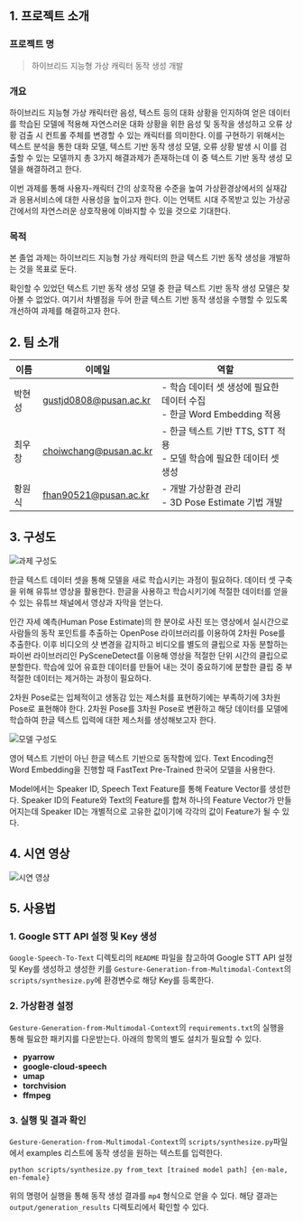 ## 1. 프로젝트 소개

### 프로젝트 명

> 하이브리드 지능형 가상 캐릭터 동작 생성 개발

### 개요

하이브리드 지능형 가상 캐릭터란 음성, 텍스트 등의 대화 상황을 인지하여 얻은 데이터를 학습된 모델에 적용해 자연스러운 대화 상황을 위한 음성 및 동작을 생성하고 오류 상황 검출 시 컨트롤 주체를 변경할 수 있는 캐릭터를 의미한다. 이를 구현하기 위해서는 텍스트 분석을 통한 대화 모델, 텍스트 기반 동작 생성 모델, 오류 상황 발생 시 이를 검출할 수 있는 모델까지 총 3가지 해결과제가 존재하는데 이 중 텍스트 기반 동작 생성 모델을 해결하려고 한다.

이번 과제를 통해 사용자-캐릭터 간의 상호작용 수준을 높여 가상환경상에서의 실재감과 응용서비스에 대한 사용성을 높이고자 한다. 이는 언택트 시대 주목받고 있는 가상공간에서의 자연스러운 상호작용에 이바지할 수 있을 것으로 기대한다.

### 목적

본 졸업 과제는 하이브리드 지능형 가상 캐릭터의 한글 텍스트 기반 동작 생성을 개발하는 것을 목표로 둔다.

확인할 수 있었던 텍스트 기반 동작 생성 모델 중 한글 텍스트 기반 동작 생성 모델은 찾아볼 수 없었다. 여기서 차별점을 두어 한글 텍스트 기반 동작 생성을 수행할 수 있도록 개선하여 과제를 해결하고자 한다.

## 2. 팀 소개

| 이름   | 이메일                 | 역할                                                                     |
| ------ | ---------------------- | ------------------------------------------------------------------------ |
| 박현성 | gustjd0808@pusan.ac.kr | - 학습 데이터 셋 생성에 필요한 데이터 수집<br>- 한글 Word Embedding 적용 |
| 최우창 | choiwchang@pusan.ac.kr | - 한글 텍스트 기반 TTS, STT 적용<br>- 모델 학습에 필요한 데이터 셋 생성  |
| 황원식 | fhan90521@pusan.ac.kr  | - 개발 가상환경 관리<br>- 3D Pose Estimate 기법 개발                     |

## 3. 구성도

![과제 구성도](https://user-images.githubusercontent.com/78212016/194705598-b2a33c25-5ff3-4467-b56a-17b2628795ac.png)

한글 텍스트 데이터 셋을 통해 모델을 새로 학습시키는 과정이 필요하다. 데이터 셋 구축을 위해 유튜브 영상을 활용한다. 한글을 사용하고 학습시키기에 적절한 데이터를 얻을 수 있는 유튜브 채널에서 영상과 자막을 얻는다.

인간 자세 예측(Human Pose Estimate)의 한 분야로 사진 또는 영상에서 실시간으로 사람들의 동작 포인트를 추출하는 OpenPose 라이브러리를 이용하여 2차원 Pose를 추출한다. 이후 비디오의 샷 변경을 감지하고 비디오를 별도의 클립으로 자동 분할하는 파이썬 라이브러리인 PySceneDetect를 이용해 영상을 적절한 단위 시간의 클립으로 분할한다. 학습에 있어 유효한 데이터를 만들어 내는 것이 중요하기에 분할한 클립 중 부적절한 데이터는 제거하는 과정이 필요하다.

2차원 Pose로는 입체적이고 생동감 있는 제스처를 표현하기에는 부족하기에 3차원 Pose로 표현해야 한다. 2차원 Pose를 3차원 Pose로 변환하고 해당 데이터를 모델에 학습하여 한글 텍스트 입력에 대한 제스처를 생성해보고자 한다.

![모델 구성도](https://user-images.githubusercontent.com/78212016/194705735-86af53e2-4f96-4301-9c28-e2ea7a658bc9.png)

영어 텍스트 기반이 아닌 한글 텍스트 기반으로 동작함에 있다. Text Encoding전 Word Embedding을 진행할 때 FastText Pre-Trained 한국어 모델을 사용한다.

Model에서는 Speaker ID, Speech Text Feature를 통해 Feature Vector를 생성한다. Speaker ID의 Feature와 Text의 Feature를 합쳐 하나의 Feature Vector가 만들어지는데 Speaker ID는 개별적으로 고유한 값이기에 각각의 값이 Feature가 될 수 있다.

## 4. 시연 영상

![시연 영상](https://user-images.githubusercontent.com/78212016/194741191-80ea634e-b6d0-49e3-8bd7-3ea44428e0fb.gif)

## 5. 사용법

### 1. Google STT API 설정 및 Key 생성

`Google-Speech-To-Text` 디렉토리의 `README` 파일을 참고하여 Google STT API 설정 및 Key를 생성하고 생성한 키를 `Gesture-Generation-from-Multimodal-Context`의 `scripts/synthesize.py`에 환경변수로 해당 Key를 등록한다.

### 2. 가상환경 설정

`Gesture-Generation-from-Multimodal-Context`의 `requirements.txt`의 실행을 통해 필요한 패키지를 다운받는다. 아래의 항목의 별도 설치가 필요할 수 있다.

- **pyarrow**
- **google-cloud-speech**
- **umap**
- **torchvision**
- **ffmpeg**

### 3. 실행 및 결과 확인

`Gesture-Generation-from-Multimodal-Context`의 `scripts/synthesize.py`파일에서 examples 리스트에 동작 생성을 원하는 텍스트를 입력한다.

```
python scripts/synthesize.py from_text [trained model path] {en-male, en-female}
```

위의 명령어 실행을 통해 동작 생성 결과를 `mp4` 형식으로 얻을 수 있다. 해당 결과는 `output/generation_results` 디렉토리에서 확인할 수 있다.
